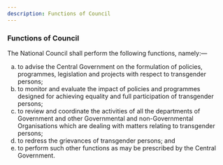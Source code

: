 ```yaml
---
description: Functions of Council
---
```


<style>
    ol.outer-list {
        list-style-type: lower-alpha;
    }
    ol.outer-list ol.inner-list {
        list-style-type: lower-alpha;
    }
</style>

### Functions of Council

The National Council shall perform the following functions, namely:—
<ol class="outer-list">
    <li> to advise the Central Government on the formulation of policies, programmes, legislation and projects with respect to transgender persons;</li>
    <li> to monitor and evaluate the impact of policies and programmes designed for achieving equality and full participation of transgender persons;</li>
    <li> to review and coordinate the activities of all the departments of Government and other Governmental and non-Governmental Organisations which are dealing with matters relating to transgender persons;</li>
    <li> to redress the grievances of transgender persons; and</li>
    <li> to perform such other functions as may be prescribed by the Central Government.</li>
<ol>
